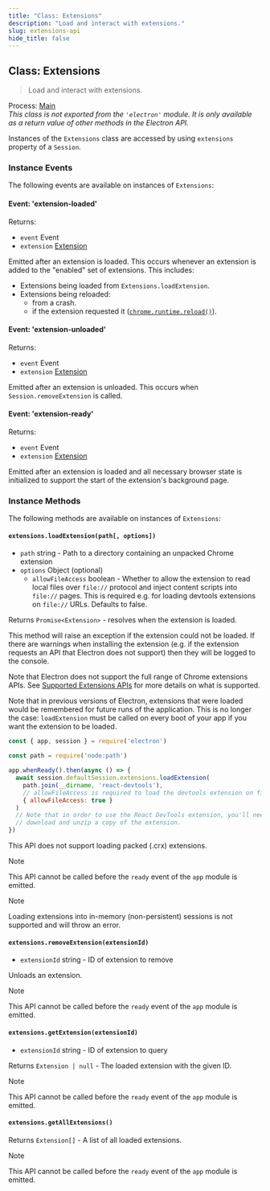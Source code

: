 ```yaml
---
title: "Class: Extensions"
description: "Load and interact with extensions."
slug: extensions-api
hide_title: false
---
```


## Class: Extensions

> Load and interact with extensions.

Process: [Main](../glossary.md#main-process)<br />
_This class is not exported from the `'electron'` module. It is only available as a return value of other methods in the Electron API._

Instances of the `Extensions` class are accessed by using `extensions` property of
a `Session`.

### Instance Events

The following events are available on instances of `Extensions`:

#### Event: 'extension-loaded'

Returns:

* `event` Event
* `extension` [Extension](structures/extension.md)

Emitted after an extension is loaded. This occurs whenever an extension is
added to the "enabled" set of extensions. This includes:

* Extensions being loaded from `Extensions.loadExtension`.
* Extensions being reloaded:
  * from a crash.
  * if the extension requested it ([`chrome.runtime.reload()`](https://developer.chrome.com/extensions/runtime#method-reload)).

#### Event: 'extension-unloaded'

Returns:

* `event` Event
* `extension` [Extension](structures/extension.md)

Emitted after an extension is unloaded. This occurs when
`Session.removeExtension` is called.

#### Event: 'extension-ready'

Returns:

* `event` Event
* `extension` [Extension](structures/extension.md)

Emitted after an extension is loaded and all necessary browser state is
initialized to support the start of the extension's background page.

### Instance Methods

The following methods are available on instances of `Extensions`:

#### `extensions.loadExtension(path[, options])`

* `path` string - Path to a directory containing an unpacked Chrome extension
* `options` Object (optional)
  * `allowFileAccess` boolean - Whether to allow the extension to read local files over `file://`
    protocol and inject content scripts into `file://` pages. This is required e.g. for loading
    devtools extensions on `file://` URLs. Defaults to false.

Returns `Promise<Extension>` - resolves when the extension is loaded.

This method will raise an exception if the extension could not be loaded. If
there are warnings when installing the extension (e.g. if the extension
requests an API that Electron does not support) then they will be logged to the
console.

Note that Electron does not support the full range of Chrome extensions APIs.
See [Supported Extensions APIs](extensions.md#supported-extensions-apis) for
more details on what is supported.

Note that in previous versions of Electron, extensions that were loaded would
be remembered for future runs of the application. This is no longer the case:
`loadExtension` must be called on every boot of your app if you want the
extension to be loaded.

```js
const { app, session } = require('electron')

const path = require('node:path')

app.whenReady().then(async () => {
  await session.defaultSession.extensions.loadExtension(
    path.join(__dirname, 'react-devtools'),
    // allowFileAccess is required to load the devtools extension on file:// URLs.
    { allowFileAccess: true }
  )
  // Note that in order to use the React DevTools extension, you'll need to
  // download and unzip a copy of the extension.
})
```

This API does not support loading packed (.crx) extensions.

> [!NOTE]
> This API cannot be called before the `ready` event of the `app` module
> is emitted.

> [!NOTE]
> Loading extensions into in-memory (non-persistent) sessions is not
> supported and will throw an error.

#### `extensions.removeExtension(extensionId)`

* `extensionId` string - ID of extension to remove

Unloads an extension.

> [!NOTE]
> This API cannot be called before the `ready` event of the `app` module
> is emitted.

#### `extensions.getExtension(extensionId)`

* `extensionId` string - ID of extension to query

Returns `Extension | null` - The loaded extension with the given ID.

> [!NOTE]
> This API cannot be called before the `ready` event of the `app` module
> is emitted.

#### `extensions.getAllExtensions()`

Returns `Extension[]` - A list of all loaded extensions.

> [!NOTE]
> This API cannot be called before the `ready` event of the `app` module
> is emitted.
